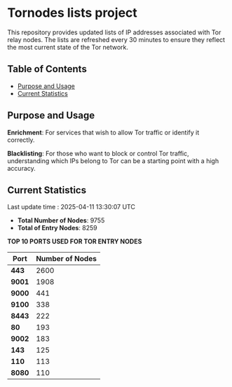 # Tornodes lists project

This repository provides updated lists of IP addresses associated with Tor relay nodes. The lists are refreshed every 30 minutes to ensure they reflect the most current state of the Tor network.

## Table of Contents

- [Purpose and Usage](#purpose-and-usage)
- [Current Statistics](#current-statistics)


## Purpose and Usage

**Enrichment**: For services that wish to allow Tor traffic or identify it correctly.

**Blacklisting**: For those who want to block or control Tor traffic, understanding which IPs belong to Tor can be a starting point with a high accuracy.

## Current Statistics

Last update time : 2025-04-11 13:30:07 UTC

- **Total Number of Nodes**: 9755
- **Total of Entry Nodes**: 8259

**TOP 10 PORTS USED FOR TOR ENTRY NODES**

| **Port** | **Number of Nodes** |
|------|-----------------|
| **443**   | 2600  |
| **9001**   | 1908  |
| **9000**   | 441  |
| **9100**   | 338  |
| **8443**   | 222  |
| **80**   | 193  |
| **9002**   | 183  |
| **143**   | 125  |
| **110**   | 113  |
| **8080**   | 110  |

